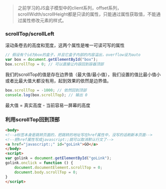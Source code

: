> 之前学习的JS盒子模型中的client系列，offset系列，scrollWidth/scrollHeight都是只读的属性，只能通过属性获取值，不能通过属性修改元素的样式。
### scrollTop/scrollLeft
滚动条卷去的高度和宽度，这两个属性是唯一可读可写的属性
```javascript
// 假设有个id为box的盒子，并且它盒子内部的内容溢出，overflow设为auto
var box = document.getElementById("box");
box.scrollTop = 0; // 可以直接让内容回到容器顶部
```
我们的scrollTop的值是存在边界值（最大值/最小值），我们设置的值比最小值小或者比最大值大都没有用，起到效果的依然是边界值。
```javascript
box.scrollTop = -1000; // 依然回到顶部
console.log(box.scrollTop); // 输出 0
```
最大值 = 真实高度 - 当前容易一屏幕的高度

### 利用scrollTop回到顶部
```html
<body>
<!--a标签本身是跳转页面的，把跳转的地址写在href属性中，没写的话刷新本页面-->
<!--把href属性写成javascript:;就可以取消默认行文了-->
<a href="javascript:;" id="goLink">GO</a>
</body>
<script>
var golink = document.getElementById("goLink");
golink.onclick = function () {
    document.documentElement.scrollTop = 0;
    document.body.scrollTop = 0;
}
</script>
```